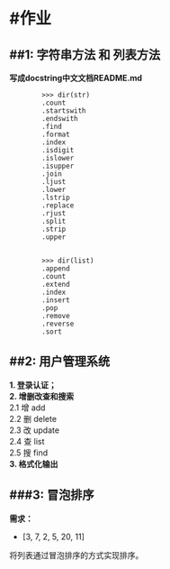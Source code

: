 #作业  
===================================
##1: 字符串方法 和 列表方法  
--------
**写成docstring中文文档README.md**  
```
        >>> dir(str)  
        .count  
        .startswith  
        .endswith  
        .find  
        .format  
        .index  
        .isdigit  
        .islower  
        .isupper  
        .join  
        .ljust  
        .lower  
        .lstrip  
        .replace  
        .rjust  
        .split  
        .strip  
        .upper    


        >>> dir(list)      
        .append  
        .count  
        .extend  
        .index  
        .insert  
        .pop  
        .remove  
        .reverse  
        .sort  
```
##2: 用户管理系统  
-------
**1. 登录认证；**  
**2. 增删改查和搜索**  
    2.1 增 add  
    2.2 删 delete  
    2.3 改 update  
    2.4 查 list  
    2.5 搜 find  
**3. 格式化输出**     
  
###3: 冒泡排序  
------------------
**需求：**  
- [3, 7, 2, 5, 20, 11]  

将列表通过冒泡排序的方式实现排序。
